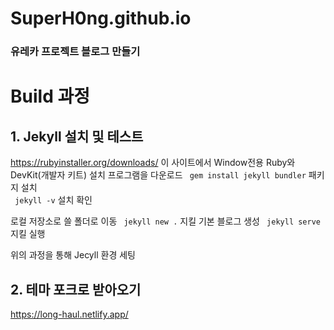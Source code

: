# SuperH0ng.github.io

### 유레카 프로젝트 블로그 만들기

# Build 과정

## 1. Jekyll 설치 및 테스트
https://rubyinstaller.org/downloads/ 이 사이트에서 Window전용 Ruby와 DevKit(개발자 키트) 설치 프로그램을 다운로드
` gem install jekyll bundler` 패키지 설치  
` jekyll -v`  설치 확인

로컬 저장소로 쓸 폴더로 이동 
` jekyll new .` 지킬 기본 블로그 생성 
` jekyll serve` 지킬 실행  

위의 과정을 통해 Jecyll 환경 세팅

## 2. 테마 포크로 받아오기
https://long-haul.netlify.app/ 

